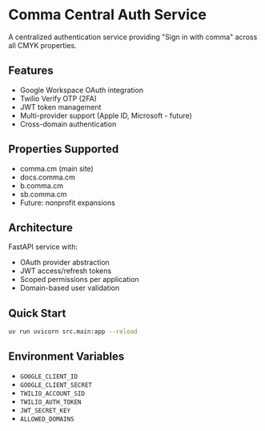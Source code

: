# Comma Central Auth Service

A centralized authentication service providing "Sign in with comma" across all CMYK properties.

## Features

- Google Workspace OAuth integration
- Twilio Verify OTP (2FA)
- JWT token management
- Multi-provider support (Apple ID, Microsoft - future)
- Cross-domain authentication

## Properties Supported

- comma.cm (main site)
- docs.comma.cm
- b.comma.cm  
- sb.comma.cm
- Future: nonprofit expansions

## Architecture

FastAPI service with:
- OAuth provider abstraction
- JWT access/refresh tokens
- Scoped permissions per application
- Domain-based user validation

## Quick Start

```bash
uv run uvicorn src.main:app --reload
```

## Environment Variables

- `GOOGLE_CLIENT_ID`
- `GOOGLE_CLIENT_SECRET` 
- `TWILIO_ACCOUNT_SID`
- `TWILIO_AUTH_TOKEN`
- `JWT_SECRET_KEY`
- `ALLOWED_DOMAINS`
